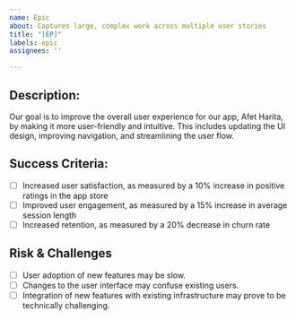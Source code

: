 ```yaml
---
name: Epic
about: Captures large, complex work across multiple user stories
title: "[EP]"
labels: epic
assignees: ''

---
```


## Description:
Our goal is to improve the overall user experience for our app, Afet Harita, by making it more user-friendly and intuitive. This includes updating the UI design, improving navigation, and streamlining the user flow.

## Success Criteria:
- [ ] Increased user satisfaction, as measured by a 10% increase in positive ratings in the app store
- [ ] Improved user engagement, as measured by a 15% increase in average session length
- [ ] Increased retention, as measured by a 20% decrease in churn rate

## Risk & Challenges
- [ ] User adoption of new features may be slow.
- [ ] Changes to the user interface may confuse existing users.
- [ ] Integration of new features with existing infrastructure may prove to be technically challenging.
